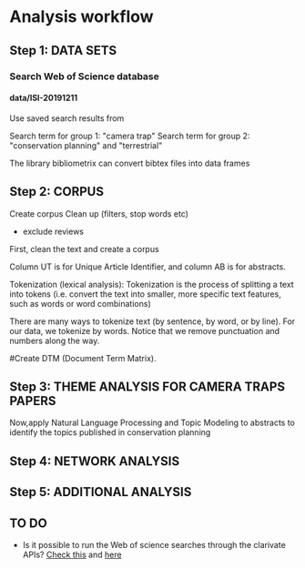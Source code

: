 # Analysis workflow

## Step 1: DATA SETS

### Search Web of Science database

#### data/ISI-20191211

Use saved search results from

Search term for group 1: "camera trap"
Search term for group 2: "conservation planning" and "terrestrial"

The library bibliometrix can convert bibtex files into data frames


## Step 2: CORPUS

 Create corpus
 Clean up (filters, stop words etc)

* exclude reviews

First, clean the text and create a corpus

Column UT is for Unique Article Identifier, and column AB is for abstracts.

Tokenization (lexical analysis): Tokenization is the process of splitting a text into tokens (i.e. convert the text into smaller, more specific text features, such as words or word combinations)

There are many ways to tokenize text (by sentence, by word, or by line). For our data, we tokenize by words. Notice that we remove punctuation and numbers along the way.

#Create DTM (Document Term Matrix).

## Step 3: THEME ANALYSIS FOR CAMERA TRAPS PAPERS


Now,apply Natural Language Processing and Topic Modeling to abstracts to identify the topics published in conservation planning


## Step 4: NETWORK ANALYSIS

## Step 5: ADDITIONAL ANALYSIS


## TO DO


* Is it possible to run the Web of science searches through the clarivate APIs? [Check this](https://www.programmableweb.com/api/clarivate-web-science-expanded) and [here](https://clarivate.com/webofsciencegroup/solutions/xml-and-apis/)
